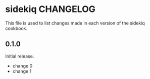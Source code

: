 # sidekiq CHANGELOG

This file is used to list changes made in each version of the sidekiq cookbook.

## 0.1.0

Initial release.

- change 0
- change 1
